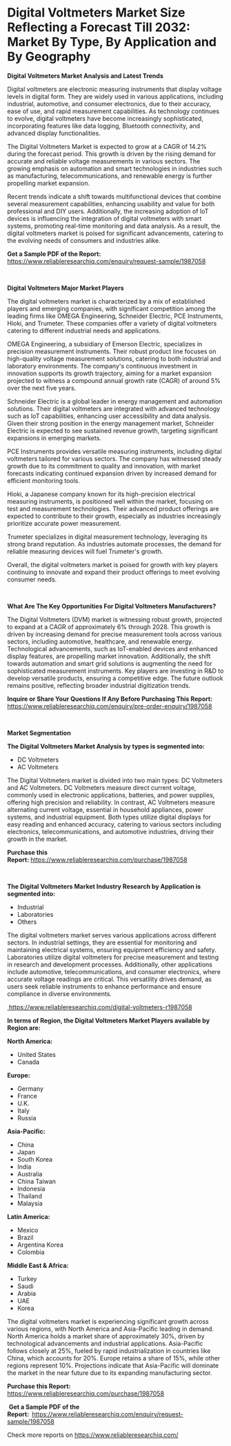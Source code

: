 <p><h1>Digital Voltmeters Market Size Reflecting a Forecast Till 2032: Market By Type, By Application and By Geography</h1></p><p><strong>Digital Voltmeters Market Analysis and Latest Trends</strong></p>
<p><p>Digital voltmeters are electronic measuring instruments that display voltage levels in digital form. They are widely used in various applications, including industrial, automotive, and consumer electronics, due to their accuracy, ease of use, and rapid measurement capabilities. As technology continues to evolve, digital voltmeters have become increasingly sophisticated, incorporating features like data logging, Bluetooth connectivity, and advanced display functionalities.</p><p>The Digital Voltmeters Market is expected to grow at a CAGR of 14.2% during the forecast period. This growth is driven by the rising demand for accurate and reliable voltage measurements in various sectors. The growing emphasis on automation and smart technologies in industries such as manufacturing, telecommunications, and renewable energy is further propelling market expansion. </p><p>Recent trends indicate a shift towards multifunctional devices that combine several measurement capabilities, enhancing usability and value for both professional and DIY users. Additionally, the increasing adoption of IoT devices is influencing the integration of digital voltmeters with smart systems, promoting real-time monitoring and data analysis. As a result, the digital voltmeters market is poised for significant advancements, catering to the evolving needs of consumers and industries alike.</p></p>
<p><strong>Get a Sample PDF of the Report:&nbsp;</strong> <a href="https://www.reliableresearchiq.com/enquiry/request-sample/1987058?utm_campaign=3066&utm_medium=2&utm_source=Github&utm_content=ia&utm_term=10042025&utm_id=digital-voltmeters">https://www.reliableresearchiq.com/enquiry/request-sample/1987058</a></p>
<p>&nbsp;</p>
<p><strong>Digital Voltmeters Major Market Players</strong></p>
<p><p>The digital voltmeters market is characterized by a mix of established players and emerging companies, with significant competition among the leading firms like OMEGA Engineering, Schneider Electric, PCE Instruments, Hioki, and Trumeter. These companies offer a variety of digital voltmeters catering to different industrial needs and applications.</p><p>OMEGA Engineering, a subsidiary of Emerson Electric, specializes in precision measurement instruments. Their robust product line focuses on high-quality voltage measurement solutions, catering to both industrial and laboratory environments. The company's continuous investment in innovation supports its growth trajectory, aiming for a market expansion projected to witness a compound annual growth rate (CAGR) of around 5% over the next five years.</p><p>Schneider Electric is a global leader in energy management and automation solutions. Their digital voltmeters are integrated with advanced technology such as IoT capabilities, enhancing user accessibility and data analysis. Given their strong position in the energy management market, Schneider Electric is expected to see sustained revenue growth, targeting significant expansions in emerging markets.</p><p>PCE Instruments provides versatile measuring instruments, including digital voltmeters tailored for various sectors. The company has witnessed steady growth due to its commitment to quality and innovation, with market forecasts indicating continued expansion driven by increased demand for efficient monitoring tools.</p><p>Hioki, a Japanese company known for its high-precision electrical measuring instruments, is positioned well within the market, focusing on test and measurement technologies. Their advanced product offerings are expected to contribute to their growth, especially as industries increasingly prioritize accurate power measurement.</p><p>Trumeter specializes in digital measurement technology, leveraging its strong brand reputation. As industries automate processes, the demand for reliable measuring devices will fuel Trumeter's growth. </p><p>Overall, the digital voltmeters market is poised for growth with key players continuing to innovate and expand their product offerings to meet evolving consumer needs.</p></p>
<p>&nbsp;</p>
<p><strong>What Are The Key Opportunities For Digital Voltmeters Manufacturers?</strong></p>
<p><p>The Digital Voltmeters (DVM) market is witnessing robust growth, projected to expand at a CAGR of approximately 6% through 2028. This growth is driven by increasing demand for precise measurement tools across various sectors, including automotive, healthcare, and renewable energy. Technological advancements, such as IoT-enabled devices and enhanced display features, are propelling market innovation. Additionally, the shift towards automation and smart grid solutions is augmenting the need for sophisticated measurement instruments. Key players are investing in R&D to develop versatile products, ensuring a competitive edge. The future outlook remains positive, reflecting broader industrial digitization trends.</p></p>
<p><strong>Inquire or Share Your Questions If Any Before Purchasing This Report:</strong> <a href="https://www.reliableresearchiq.com/enquiry/pre-order-enquiry/1987058?utm_campaign=3066&utm_medium=2&utm_source=Github&utm_content=ia&utm_term=10042025&utm_id=digital-voltmeters">https://www.reliableresearchiq.com/enquiry/pre-order-enquiry/1987058</a></p>
<p>&nbsp;</p>
<p><strong>Market Segmentation</strong></p>
<p><strong>The Digital Voltmeters Market Analysis by types is segmented into:</strong></p>
<p><ul><li>DC Voltmeters</li><li>AC Voltmeters</li></ul></p>
<p><p>The Digital Voltmeters market is divided into two main types: DC Voltmeters and AC Voltmeters. DC Voltmeters measure direct current voltage, commonly used in electronic applications, batteries, and power supplies, offering high precision and reliability. In contrast, AC Voltmeters measure alternating current voltage, essential in household appliances, power systems, and industrial equipment. Both types utilize digital displays for easy reading and enhanced accuracy, catering to various sectors including electronics, telecommunications, and automotive industries, driving their growth in the market.</p></p>
<p><strong>Purchase this Report:&nbsp;</strong><a href="https://www.reliableresearchiq.com/purchase/1987058?utm_campaign=3066&utm_medium=2&utm_source=Github&utm_content=ia&utm_term=10042025&utm_id=digital-voltmeters">https://www.reliableresearchiq.com/purchase/1987058</a></p>
<p>&nbsp;</p>
<p><strong>The Digital Voltmeters Market Industry Research by Application is segmented into:</strong></p>
<p><ul><li>Industrial</li><li>Laboratories</li><li>Others</li></ul></p>
<p><p>The digital voltmeters market serves various applications across different sectors. In industrial settings, they are essential for monitoring and maintaining electrical systems, ensuring equipment efficiency and safety. Laboratories utilize digital voltmeters for precise measurement and testing in research and development processes. Additionally, other applications include automotive, telecommunications, and consumer electronics, where accurate voltage readings are critical. This versatility drives demand, as users seek reliable instruments to enhance performance and ensure compliance in diverse environments.</p></p>
<p><a href="https://www.reliableresearchiq.com/digital-voltmeters-r1987058?utm_campaign=3066&utm_medium=2&utm_source=Github&utm_content=ia&utm_term=10042025&utm_id=digital-voltmeters">&nbsp;https://www.reliableresearchiq.com/digital-voltmeters-r1987058</a></p>
<p><strong>In terms of Region, the Digital Voltmeters Market Players available by Region are:</strong></p>
<p>
    <p> <strong> North America: </strong>
        <ul>
            <li>United States</li>
            <li>Canada</li>
        </ul>
        </p> 
    <p> <strong> Europe: </strong>
        <ul>
            <li>Germany</li>
            <li>France</li>
            <li>U.K.</li>
            <li>Italy</li>
            <li>Russia</li>
        </ul>
        </p> 
    <p> <strong> Asia-Pacific: </strong>
        <ul>
            <li>China</li>
            <li>Japan</li>
            <li>South Korea</li>
            <li>India</li>
            <li>Australia</li>
            <li>China Taiwan</li>
            <li>Indonesia</li>
            <li>Thailand</li>
            <li>Malaysia</li>
        </ul>
        </p> 
    <p> <strong> Latin America: </strong>
        <ul>
            <li>Mexico</li>
            <li>Brazil</li>
            <li>Argentina Korea</li>
            <li>Colombia</li>
        </ul>
        </p> 
    <p> <strong> Middle East & Africa: </strong>
        <ul>
            <li>Turkey</li>
            <li>Saudi</li>
            <li>Arabia</li>
            <li>UAE</li>
            <li>Korea</li>
        </ul>
    </p>
    </p>
<p><p>The digital voltmeters market is experiencing significant growth across various regions, with North America and Asia-Pacific leading in demand. North America holds a market share of approximately 30%, driven by technological advancements and industrial applications. Asia-Pacific follows closely at 25%, fueled by rapid industrialization in countries like China, which accounts for 20%. Europe retains a share of 15%, while other regions represent 10%. Projections indicate that Asia-Pacific will dominate the market in the near future due to its expanding manufacturing sector.</p></p>
<p><strong>Purchase this Report: </strong><a href="https://www.reliableresearchiq.com/purchase/1987058?utm_campaign=3066&utm_medium=2&utm_source=Github&utm_content=ia&utm_term=10042025&utm_id=digital-voltmeters">https://www.reliableresearchiq.com/purchase/1987058</a></p>
<p>&nbsp;<strong>Get a Sample PDF of the Report:&nbsp;&nbsp;</strong><a href="https://www.reliableresearchiq.com/enquiry/request-sample/1987058?utm_campaign=3066&utm_medium=2&utm_source=Github&utm_content=ia&utm_term=10042025&utm_id=digital-voltmeters">https://www.reliableresearchiq.com/enquiry/request-sample/1987058</a></p>
<p><strong></strong></p>
<p>Check more reports on <a href="https://www.reliableresearchiq.com/?utm_campaign=3066&utm_medium=2&utm_source=Github&utm_content=ia&utm_term=10042025&utm_id=digital-voltmeters">https://www.reliableresearchiq.com/</a></p>